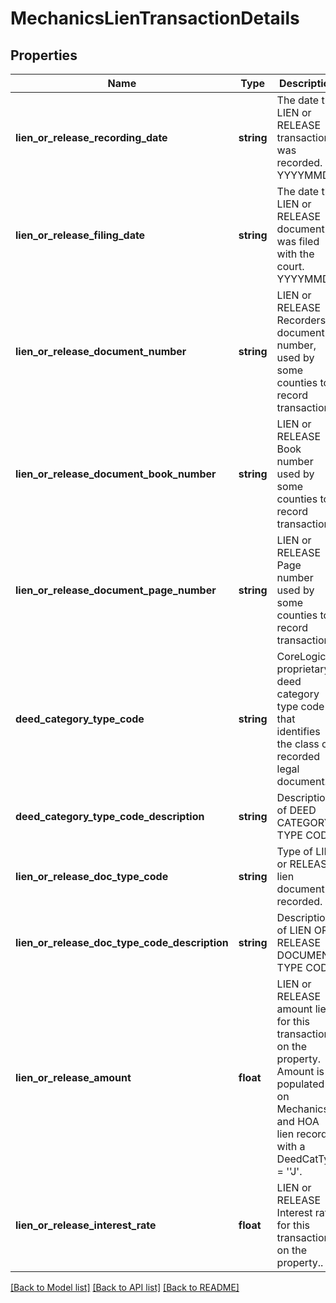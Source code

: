 # MechanicsLienTransactionDetails

## Properties
Name | Type | Description | Notes
------------ | ------------- | ------------- | -------------
**lien_or_release_recording_date** | **string** | The date the LIEN or RELEASE transaction was recorded.  YYYYMMDD | [optional] 
**lien_or_release_filing_date** | **string** | The date the LIEN or RELEASE document was filed with the court. YYYYMMDD | [optional] 
**lien_or_release_document_number** | **string** | LIEN or RELEASE Recorders document number, used by some counties to record transactions. | [optional] 
**lien_or_release_document_book_number** | **string** | LIEN or RELEASE Book number used by some counties to record transactions. | [optional] 
**lien_or_release_document_page_number** | **string** | LIEN or RELEASE Page number used by some counties to record transactions. | [optional] 
**deed_category_type_code** | **string** | CoreLogic proprietary deed category type code that identifies the class of recorded legal document. | [optional] 
**deed_category_type_code_description** | **string** | Description of DEED CATEGORY TYPE CODE | [optional] 
**lien_or_release_doc_type_code** | **string** | Type of LIEN or RELEASE lien document recorded. | [optional] 
**lien_or_release_doc_type_code_description** | **string** | Description of LIEN OR RELEASE DOCUMENT TYPE CODE | [optional] 
**lien_or_release_amount** | **float** | LIEN or RELEASE amount lien for this transaction on the property. Amount is populated on Mechanics and HOA lien records with a DeedCatTyp &#x3D; &#x27;&#x27;J&#x27;. | [optional] 
**lien_or_release_interest_rate** | **float** | LIEN or RELEASE Interest rate for this transaction on the property.. | [optional] 

[[Back to Model list]](../../README.md#documentation-for-models) [[Back to API list]](../../README.md#documentation-for-api-endpoints) [[Back to README]](../../README.md)

